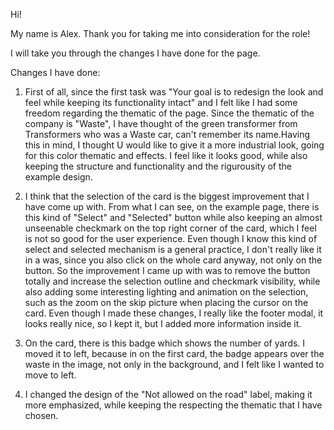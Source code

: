 Hi!

My name is Alex. Thank you for taking me into consideration for the role!

I will take you through the changes I have done for the page.

Changes I have done: 

1. First of all, since the first task was "Your goal is to redesign the look and feel while keeping its functionality intact" and I felt like I had some freedom regarding the thematic of the page. Since the thematic of the company is "Waste", I have thought of the green transformer from Transformers who was a Waste car, can't remember its name.Having this in mind, I thought U would like to give it a more industrial look, going for this color thematic and effects. I feel like it looks good, while also keeping the structure and functionality and the rigurousity of the example design.

2. I think that the selection of the card is the biggest improvement that I have come up with. From what I can see, on the example page, there is this kind of "Select" and "Selected" button while also keeping an almost unseenable checkmark on the top right corner of the card, which I feel is not so good for the user experience. Even though I know this kind of select and selected mechanism is a general practice, I don't really like it in a was, since you also click on the whole card anyway, not only on the button. So the improvement I came up with was to remove the button totally and increase the selection outline and checkmark visibility, while also adding some interesting lighting and animation on the selection, such as the zoom on the skip picture when placing the cursor on the card. 
Even though I made these changes, I really like the footer modal, it looks really nice, so I kept it, but I added more information inside it.

3. On the card, there is this badge which shows the number of yards. I moved it to left, because in on the first card, the badge appears over the waste in the image, not only in the background, and I felt like I wanted to move to left.


4. I changed the design of the "Not allowed on the road" label, making it more emphasized, while keeping the respecting the thematic that I have chosen.


